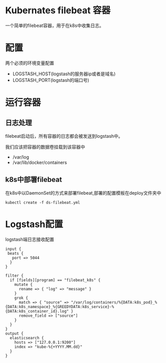 # Kubernates filebeat 容器
一个简单的filebeat容器，用于在k8s中收集日志。

# 配置
两个必须的环境变量配置

- LOGSTASH_HOST(logstash的服务器ip或者是域名)
- LOGSTASH_PORT(logstash的端口号)

# 运行容器
## 日志处理
filebeat启动后，所有容器的日志都会被发送到logstash中。

我们应该把容器的数据卷挂载到该容器中
- /var/log
- /var/lib/docker/containers

## k8s中部署filebeat
在k8s中以DaemonSet的方式来部署filebeat,部署的配置模板在deploy文件夹中

```
kubectl create -f ds-filebeat.yml
```
# Logstash配置

logstash端日志接收配置

```
input {
 beats {
   port => 5044
  }
}

filter {
  if [fields][program] == "filebeat_k8s" {
    mutate {
      rename => { "log" => "message" }
    }
    grok {
      match => { "source" => "/var/log/containers/%{DATA:k8s_pod}_%{DATA:k8s_namespace}_%{GREEDYDATA:k8s_service}-%{DATA:k8s_container_id}.log" }
      remove_field => ["source"]
    }
  }
}
output {
  elasticsearch {
    hosts => ["127.0.0.1:9200"]
    index => "kube-%{+YYYY.MM.dd}"
  }
}
```
